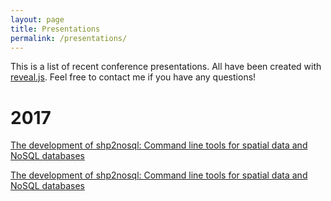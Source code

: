```yaml
---
layout: page
title: Presentations
permalink: /presentations/
---
```


This  is a  list of  recent  conference presentations.  All have  been
created with [reveal.js](https://github.com/hakimel/reveal.js). Feel
free to contact me if you have any questions!

# 2017

[The development of shp2nosql: Command line tools for spatial data and
NoSQL databases](shp2nosql.html)

[The development of shp2nosql: Command line tools for spatial data and
NoSQL databases](https://mhaffner.github.io/presentations/shp2nosql.html)
